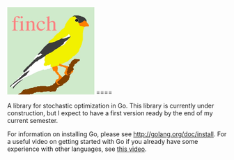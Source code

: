 <img src="https://github.com/dtnewman/athena/blob/master/logo2.jpeg?raw=true" alt="athena_logo"  height="200" width="200">
====

A library for stochastic optimization in Go. This library is currently under construction, but I expect to have a first version ready by the end of my current semester.

For information on installing Go, please see http://golang.org/doc/install. For a useful video on getting started with Go if you already have some experience with other languages, see <a href="http://www.youtube.com/watch?v=XCsL89YtqCs&list=FLmV-ax-PLJlTSIzLUxglj3w&index=2">this video</a>.
